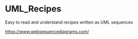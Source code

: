 # UML_Recipes
Easy to read and understand recipes written as UML sequences

https://www.websequencediagrams.com/
